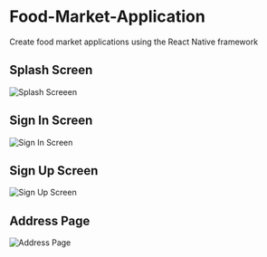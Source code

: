 # Food-Market-Application
Create food market applications using the React Native framework

## Splash Screen 
![Splash Screeen](https://github.com/YPratitis/Food-Market-Application/blob/main/foodMarket/src/screenshoot/Splash.png)

## Sign In Screen
![Sign In Screen](https://github.com/YPratitis/Food-Market-Application/blob/main/foodMarket/src/screenshoot/SignIn.png)

## Sign Up Screen
![Sign Up Screen](https://github.com/YPratitis/Food-Market-Application/blob/main/foodMarket/src/screenshoot/SignUp.png)

## Address Page
![Address Page](https://github.com/YPratitis/Food-Market-Application/blob/main/foodMarket/src/screenshoot/Address.png)


